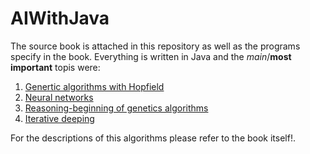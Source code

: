 # AIWithJava

The source book is attached in this repository as well as the programs specify in the book.
Everything is written in Java and the *main*/**most important** topis were:

1. [Genertic algorithms with Hopfield](https://github.com/flovera1/AIWithJava/tree/master/GeneiticAlgorithms)
2. [Neural networks](https://github.com/flovera1/AIWithJava/tree/master/Neural%20networks)
3. [Reasoning-beginning of genetics algorithms](https://github.com/flovera1/AIWithJava/tree/master/Neural%20networks)
4. [Iterative deeping](https://github.com/flovera1/AIWithJava/tree/master/Search)

For the descriptions of this algorithms please refer to the book itself!.
